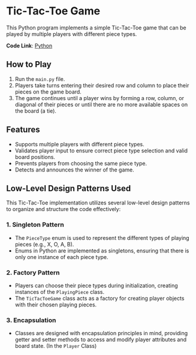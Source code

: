# Tic-Tac-Toe Game

This Python program implements a simple Tic-Tac-Toe game that can be played by multiple players with different piece types.

**Code Link**: [Python](main.py)

## How to Play

1. Run the `main.py` file.
2. Players take turns entering their desired row and column to place their pieces on the game board.
3. The game continues until a player wins by forming a row, column, or diagonal of their pieces or until there are no more available spaces on the board (a tie).

## Features

- Supports multiple players with different piece types.
- Validates player input to ensure correct piece type selection and valid board positions.
- Prevents players from choosing the same piece type.
- Detects and announces the winner of the game.

## Low-Level Design Patterns Used

This Tic-Tac-Toe implementation utilizes several low-level design patterns to organize and structure the code effectively:

### 1. Singleton Pattern

- The `PieceType` enum is used to represent the different types of playing pieces (e.g., X, O, A, B).
- Enums in Python are implemented as singletons, ensuring that there is only one instance of each piece type.

### 2. Factory Pattern

- Players can choose their piece types during initialization, creating instances of the `PlayingPiece` class.
- The `TicTacToeGame` class acts as a factory for creating player objects with their chosen playing pieces.

### 3. Encapsulation

- Classes are designed with encapsulation principles in mind, providing getter and setter methods to access and modify player attributes and board state. (In the `Player` Class)
